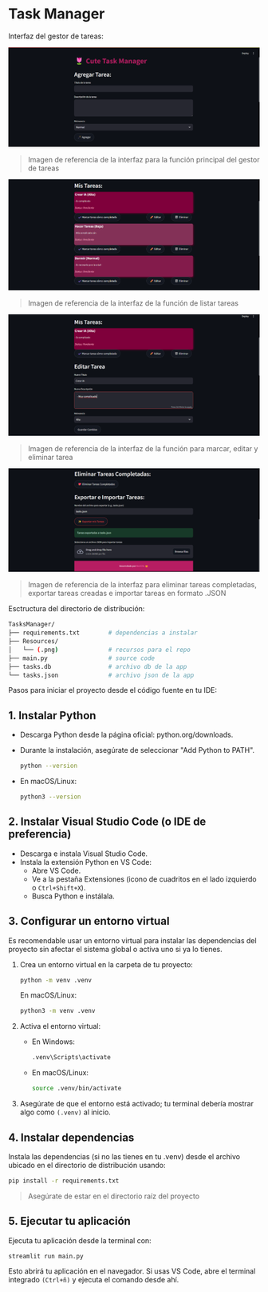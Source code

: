 # Task Manager

Interfaz del gestor de tareas:

![Task Manager Interface 1](https://github.com/Maricifu/PY_TasksManager/blob/main/Resources/image1.png?raw=true)
> Imagen de referencia de la interfaz para la función principal del gestor de tareas

![Task Manager Interface 2](https://github.com/Maricifu/PY_TasksManager/blob/main/Resources/image2.png?raw=true)
> Imagen de referencia de la interfaz de la función de listar tareas

![Task Manager Interface 3](https://github.com/Maricifu/PY_TasksManager/blob/main/Resources/image3.png?raw=true)
> Imagen de referencia de la interfaz de la función para marcar, editar y eliminar tarea

![Task Manager Interface 4](https://github.com/Maricifu/PY_TasksManager/blob/main/Resources/image4.png?raw=true)
> Imagen de referencia de la interfaz para eliminar tareas completadas, exportar tareas creadas e importar tareas en formato .JSON

Esctructura del directorio de distribución:

```bash
TasksManager/
├── requirements.txt        # dependencias a instalar
├── Resources/
│   └── (.png)              # recursos para el repo
├── main.py                 # source code
├── tasks.db                # archivo db de la app
└── tasks.json              # archivo json de la app
```

Pasos para iniciar el proyecto desde el código fuente en tu IDE:

## 1. Instalar Python

- Descarga Python desde la página oficial: python.org/downloads.
- Durante la instalación, asegúrate de seleccionar "Add Python to PATH".

    ```bash
    python --version
    ```

- En macOS/Linux:

    ```bash
    python3 --version
    ```

## 2. Instalar Visual Studio Code (o IDE de preferencia)

- Descarga e instala Visual Studio Code.
- Instala la extensión Python en VS Code:
  - Abre VS Code.
  - Ve a la pestaña Extensiones (icono de cuadritos en el lado izquierdo o ``Ctrl+Shift+X``).
  - Busca Python e instálala.

## 3. Configurar un entorno virtual

Es recomendable usar un entorno virtual para instalar las dependencias del proyecto sin afectar el sistema global o activa uno si ya lo tienes.

1. Crea un entorno virtual en la carpeta de tu proyecto:

    ```bash
    python -m venv .venv
    ```

    En macOS/Linux:

    ```bash
    python3 -m venv .venv
    ```

2. Activa el entorno virtual:

    - En Windows:

        ```bash
        .venv\Scripts\activate
        ```

    - En macOS/Linux:

        ```bash
        source .venv/bin/activate
        ```

3. Asegúrate de que el entorno está activado; tu terminal debería mostrar algo como ``(.venv)`` al inicio.

## 4. Instalar dependencias

Instala las dependencias (si no las tienes en tu .venv) desde el archivo ubicado en el directorio de distribución usando:

```bash
pip install -r requirements.txt
```

> Asegúrate de estar en el directorio raíz del proyecto

## 5. Ejecutar tu aplicación

Ejecuta tu aplicación desde la terminal con:

```bash
streamlit run main.py
```

Esto abrirá tu aplicación en el navegador. Si usas VS Code, abre el terminal integrado ``(Ctrl+ñ)`` y ejecuta el comando desde ahí.
